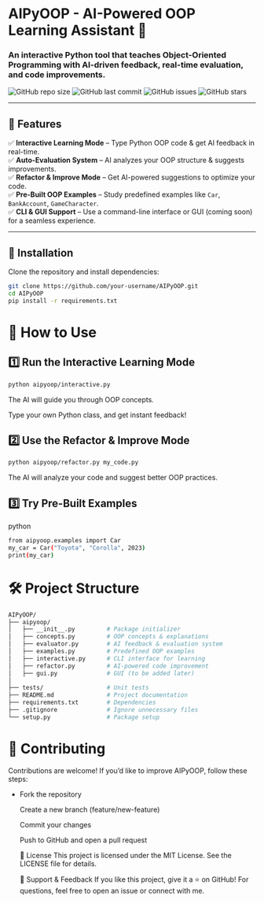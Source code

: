 # AIPyOOP - AI-Powered OOP Learning Assistant 🚀

### **An interactive Python tool that teaches Object-Oriented Programming with AI-driven feedback, real-time evaluation, and code improvements.**  

![GitHub repo size](https://img.shields.io/github/repo-size/Muawiya-contact/AIPyOOP)
![GitHub last commit](https://img.shields.io/github/last-commit/Muawiya-contact/AIPyOOP)
![GitHub issues](https://img.shields.io/github/issues/Muawiya-contact/AIPyOOP)
![GitHub stars](https://img.shields.io/github/stars/Muawiya-contact/AIPyOOP?style=social)

---

## 📌 **Features**
✅ **Interactive Learning Mode** – Type Python OOP code & get AI feedback in real-time.  
✅ **Auto-Evaluation System** – AI analyzes your OOP structure & suggests improvements.  
✅ **Refactor & Improve Mode** – Get AI-powered suggestions to optimize your code.  
✅ **Pre-Built OOP Examples** – Study predefined examples like `Car`, `BankAccount`, `GameCharacter`.  
✅ **CLI & GUI Support** – Use a command-line interface or GUI (coming soon) for a seamless experience.  

---

## 🚀 **Installation**
Clone the repository and install dependencies:
```bash
git clone https://github.com/your-username/AIPyOOP.git
cd AIPyOOP
pip install -r requirements.txt

```
# 📖 How to Use<br>
## 1️⃣ Run the Interactive Learning Mode
```bash
python aipyoop/interactive.py
```
The AI will guide you through OOP concepts.

Type your own Python class, and get instant feedback!

## 2️⃣ Use the Refactor & Improve Mode
```bash
python aipyoop/refactor.py my_code.py
```
The AI will analyze your code and suggest better OOP practices.

## 3️⃣ Try Pre-Built Examples
python
```bash
from aipyoop.examples import Car
my_car = Car("Toyota", "Corolla", 2023)
print(my_car)
```
# 🛠 Project Structure
```bash
AIPyOOP/
├── aipyoop/
│   ├── __init__.py         # Package initializer
│   ├── concepts.py         # OOP concepts & explanations
│   ├── evaluator.py        # AI feedback & evaluation system
│   ├── examples.py         # Predefined OOP examples
│   ├── interactive.py      # CLI interface for learning
│   ├── refactor.py         # AI-powered code improvement
│   ├── gui.py              # GUI (to be added later)
│
├── tests/                  # Unit tests
├── README.md               # Project documentation
├── requirements.txt        # Dependencies
├── .gitignore              # Ignore unnecessary files
└── setup.py                # Package setup
```
# 🤝 Contributing
Contributions are welcome! If you’d like to improve AIPyOOP, follow these steps:
<ul>

<li>Fork the repository</li>

Create a new branch (feature/new-feature)

Commit your changes

Push to GitHub and open a pull request

📜 License
This project is licensed under the MIT License. See the LICENSE file for details.

🌟 Support & Feedback
If you like this project, give it a ⭐ on GitHub!
For questions, feel free to open an issue or connect with me.

